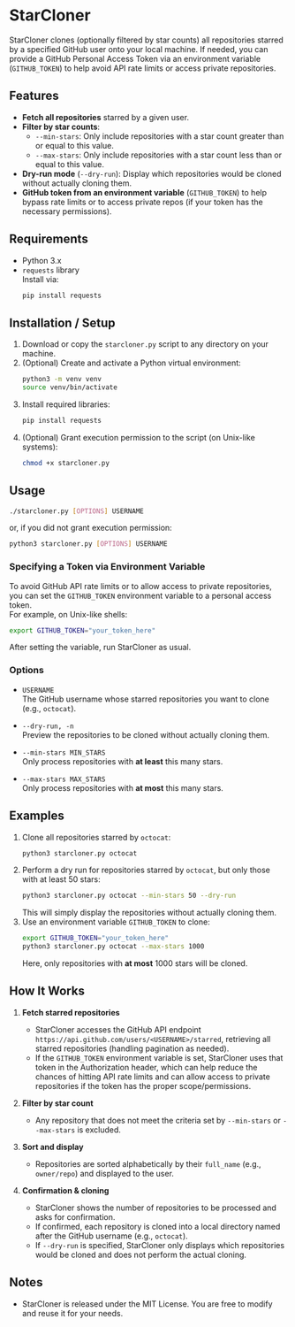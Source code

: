 # StarCloner

StarCloner clones (optionally filtered by star counts) all repositories starred by a specified GitHub user onto your local machine. If needed, you can provide a GitHub Personal Access Token via an environment variable (`GITHUB_TOKEN`) to help avoid API rate limits or access private repositories.

## Features

- **Fetch all repositories** starred by a given user.
- **Filter by star counts**:
  - `--min-stars`: Only include repositories with a star count greater than or equal to this value.
  - `--max-stars`: Only include repositories with a star count less than or equal to this value.
- **Dry-run mode** (`--dry-run`): Display which repositories would be cloned without actually cloning them.
- **GitHub token from an environment variable** (`GITHUB_TOKEN`) to help bypass rate limits or to access private repos (if your token has the necessary permissions).

## Requirements

- Python 3.x
- `requests` library  
  Install via:
  ```bash
  pip install requests
  ```

## Installation / Setup

1. Download or copy the `starcloner.py` script to any directory on your machine.
2. (Optional) Create and activate a Python virtual environment:
   ```bash
   python3 -m venv venv
   source venv/bin/activate
   ```
3. Install required libraries:
   ```bash
   pip install requests
   ```
4. (Optional) Grant execution permission to the script (on Unix-like systems):
   ```bash
   chmod +x starcloner.py
   ```

## Usage

```bash
./starcloner.py [OPTIONS] USERNAME
```
or, if you did not grant execution permission:
```bash
python3 starcloner.py [OPTIONS] USERNAME
```

### Specifying a Token via Environment Variable

To avoid GitHub API rate limits or to allow access to private repositories,  
you can set the `GITHUB_TOKEN` environment variable to a personal access token.  
For example, on Unix-like shells:
```bash
export GITHUB_TOKEN="your_token_here"
```
After setting the variable, run StarCloner as usual.

### Options

- `USERNAME`  
  The GitHub username whose starred repositories you want to clone (e.g., `octocat`).

- `--dry-run, -n`  
  Preview the repositories to be cloned without actually cloning them.

- `--min-stars MIN_STARS`  
  Only process repositories with **at least** this many stars.

- `--max-stars MAX_STARS`  
  Only process repositories with **at most** this many stars.

## Examples

1. Clone all repositories starred by `octocat`:
   ```bash
   python3 starcloner.py octocat
   ```
2. Perform a dry run for repositories starred by `octocat`, but only those with at least 50 stars:
   ```bash
   python3 starcloner.py octocat --min-stars 50 --dry-run
   ```
   This will simply display the repositories without actually cloning them.
3. Use an environment variable `GITHUB_TOKEN` to clone:
   ```bash
   export GITHUB_TOKEN="your_token_here"
   python3 starcloner.py octocat --max-stars 1000
   ```
   Here, only repositories with **at most** 1000 stars will be cloned.

## How It Works

1. **Fetch starred repositories**  
   - StarCloner accesses the GitHub API endpoint `https://api.github.com/users/<USERNAME>/starred`, retrieving all starred repositories (handling pagination as needed).
   - If the `GITHUB_TOKEN` environment variable is set, StarCloner uses that token in the Authorization header, which can help reduce the chances of hitting API rate limits and can allow access to private repositories if the token has the proper scope/permissions.

2. **Filter by star count**  
   - Any repository that does not meet the criteria set by `--min-stars` or `--max-stars` is excluded.

3. **Sort and display**  
   - Repositories are sorted alphabetically by their `full_name` (e.g., `owner/repo`) and displayed to the user.

4. **Confirmation & cloning**  
   - StarCloner shows the number of repositories to be processed and asks for confirmation.
   - If confirmed, each repository is cloned into a local directory named after the GitHub username (e.g., `octocat`).  
   - If `--dry-run` is specified, StarCloner only displays which repositories would be cloned and does not perform the actual cloning.

## Notes

- StarCloner is released under the MIT License. You are free to modify and reuse it for your needs.